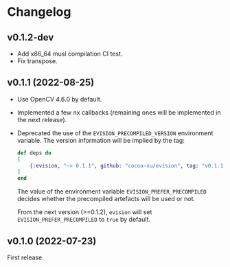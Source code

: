 # Changelog

## v0.1.2-dev
- Add x86_64 musl compilation CI test.
- Fix transpose.

## v0.1.1 (2022-08-25)
- Use OpenCV 4.6.0 by default.
- Implemented a few nx callbacks (remaining ones will be implemented in the next release).
- Deprecated the use of the `EVISION_PRECOMPILED_VERSION` environment variable. The version information will be implied by the tag:

    ```elixir
    def deps do
    [
        {:evision, "~> 0.1.1", github: "cocoa-xu/evision", tag: "v0.1.1"}
    ]
    end
    ```
  
  The value of the environment variable `EVISION_PREFER_PRECOMPILED` decides whether the precompiled artefacts will be used or not.

  From the next version (>=0.1.2), `evision` will set `EVISION_PREFER_PRECOMPILED` to `true` by default.

## v0.1.0 (2022-07-23)
First release.
